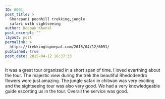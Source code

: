 ```yaml
---
ID: 6091
post_title: >
  Ghorepani poonhill trekking,jungle
  safari with sightseeing
author: Deepak Khanal
post_excerpt: ""
layout: post
permalink: >
  https://trekkingtopnepal.com/2015/04/12/6091/
published: true
post_date: 2015-04-12 16:37:33
---
```

It was a great tour organized in a short span of time. I loved everthing about the tour. The majestic view during the trek the beautiful Rhedodendro flowers were just amazing. The jungle safari in chitwan was very exciting and the sightseeing tour was also very good. We had a very knowledgeable guide escorting us in the tour. Overall the service was good.